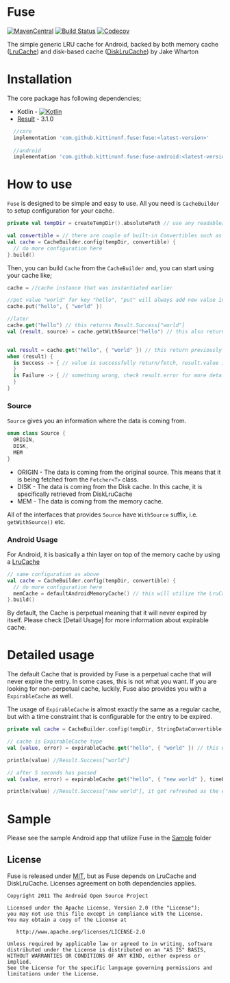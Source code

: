 # Fuse

[![MavenCentral](https://maven-badges.herokuapp.com/maven-central/com.github.kittinunf.fuse/fuse/badge.svg)](https://search.maven.org/search?q=g:com.github.kittinunf.fuse)
[![Build Status](https://travis-ci.org/kittinunf/fuse.svg?branch=master)](https://travis-ci.org/kittinunf/fuse)
[![Codecov](https://codecov.io/github/kittinunf/Fuse/coverage.svg?branch=master)](https://codecov.io/gh/kittinunf/Fuse)

The simple generic LRU cache for Android, backed by both memory cache ([LruCache](http://developer.android.com/reference/android/util/LruCache.html)) and disk-based cache ([DiskLruCache](https://github.com/JakeWharton/DiskLruCache)) by Jake Wharton 

# Installation

The core package has following dependencies;

- Kotlin - [![Kotlin](https://img.shields.io/badge/Kotlin-1.4.20-blue.svg)](http://kotlinlang.org)
- [Result](https://github.com/kittinunf/Result) - 3.1.0

```groovy
  //core
  implementation 'com.github.kittinunf.fuse:fuse:<latest-version>'
  
  //android
  implementation 'com.github.kittinunf.fuse:fuse-android:<latest-version>'
```

# How to use

`Fuse` is designed to be simple and easy to use. All you need is `CacheBuilder` to setup configuration for your cache. 

```kotlin
private val tempDir = createTempDir().absolutePath // use any readable/writable directory of your choice

val convertible = // there are couple of built-in Convertibles such as DataConvertible, StringDataConvertible
val cache = CacheBuilder.config(tempDir, convertible) { 
  // do more configuration here
}.build()
```

Then, you can build `Cache` from the `CacheBuilder` and, you can start using your cache like;

```kotlin
cache = //cache instance that was instantiated earlier

//put value "world" for key "hello", "put" will always add new value into the cache
cache.put("hello", { "world" })

//later
cache.get("hello") // this returns Result.Success["world"]
val (result, source) = cache.getWithSource("hello") // this also returns Source which is one of the following, 1. MEM, 2. DISK, 3. ORIGIN


val result = cache.get("hello", { "world" }) // this return previously cached value otherwise it will save value "world" into the cache for later use
when (result) {
  is Success -> { // value is successfully return/fetch, result.value is data 
  }
  is Failure -> { // something wrong, check result.error for more details 
  }
}
```

### Source

`Source` gives you an information where the data is coming from.

```kotlin
enum class Source {
  ORIGIN,
  DISK,
  MEM
}
```

- ORIGIN - The data is coming from the original source. This means that it is being fetched from the `Fetcher<T>` class.
- DISK - The data is coming from the Disk cache. In this cache, it is specifically retrieved from DiskLruCache
- MEM - The data is coming from the memory cache.

All of the interfaces that provides `Source` have `WithSource` suffix, i.e. `getWithSource()` etc.

### Android Usage

For Android, it is basically a thin layer on top of the memory cache by using a [LruCache](https://developer.android.com/reference/android/util/LruCache)

```kotlin
// same configuration as above
val cache = CacheBuilder.config(tempDir, convertible) {
  // do more configuration here
  memCache = defaultAndroidMemoryCache() // this will utilize the LruCache provided by Android SDK
}.build()
```

By default, the Cache is perpetual meaning that it will never expired by itself. Please check [Detail Usage] for more information about expirable cache.

# Detailed usage

The default Cache that is provided by Fuse is a perpetual cache that will never expire the entry. In some cases, this is not what you want. If you are looking for non-perpetual cache, luckily, Fuse also provides you with a `ExpirableCache` as well. 

The usage of `ExpirableCache` is almost exactly the same as a regular cache, but with a time constraint that is configurable for the entry to be expired.

```kotlin
private val cache = CacheBuilder.config(tempDir, StringDataConvertible()).build().let(::ExpirableCache)

// cache is ExpirableCache type
val (value, error) = expirableCache.get("hello", { "world" }) // this works the same as regular cache

println(value) //Result.Success["world"]

// after 5 seconds has passed
val (value, error) = expirableCache.get("hello", { "new world" }, timeLimit = 5.seconds) // if the cached value has a lifetime longer than 5 seconds, entry becomes invalid

println(value) //Result.Success["new world"], it got refreshed as the entry is expired
```

# Sample

Please see the sample Android app that utilize Fuse in the [Sample](https://github.com/kittinunf/Fuse/tree/master/sample) folder

## License

Fuse is released under [MIT](https://opensource.org/licenses/MIT), but as Fuse depends on LruCache and DiskLruCache. Licenses agreement on both dependencies applies.

```
Copyright 2011 The Android Open Source Project

Licensed under the Apache License, Version 2.0 (the "License");
you may not use this file except in compliance with the License.
You may obtain a copy of the License at

   http://www.apache.org/licenses/LICENSE-2.0

Unless required by applicable law or agreed to in writing, software
distributed under the License is distributed on an "AS IS" BASIS,
WITHOUT WARRANTIES OR CONDITIONS OF ANY KIND, either express or implied.
See the License for the specific language governing permissions and
limitations under the License.
```

